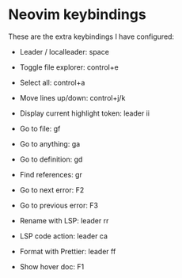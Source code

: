 # Neovim keybindings

These are the extra keybindings I have configured:

- Leader / localleader: space
- Toggle file explorer: control+e
- Select all: control+a
- Move lines up/down: control+j/k
- Display current highlight token: leader ii

- Go to file: gf
- Go to anything: ga
- Go to definition: gd
- Find references: gr
- Go to next error: F2
- Go to previous error: F3
- Rename with LSP: leader rr
- LSP code action: leader ca
- Format with Prettier: leader ff
- Show hover doc: F1

